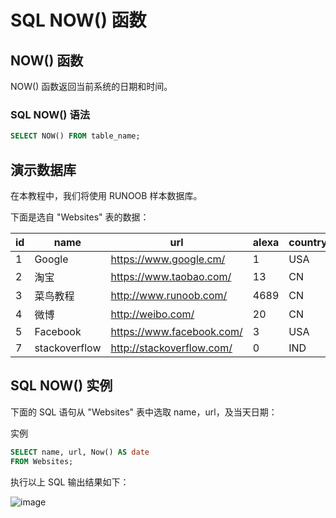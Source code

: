 # SQL NOW() 函数
## NOW() 函数
NOW() 函数返回当前系统的日期和时间。
### SQL NOW() 语法
```sql
SELECT NOW() FROM table_name;
```
## 演示数据库
在本教程中，我们将使用 RUNOOB 样本数据库。

下面是选自 "Websites" 表的数据：


| id | name         | url                       | alexa | country |
|----|--------------|---------------------------|-------|---------|
| 1  | Google       | https://www.google.cm/    | 1     | USA     |
| 2  | 淘宝          | https://www.taobao.com/   | 13    | CN      |
| 3  | 菜鸟教程      | http://www.runoob.com/    | 4689  | CN      |
| 4  | 微博          | http://weibo.com/         | 20    | CN      |
| 5  | Facebook     | https://www.facebook.com/ | 3     | USA     |
| 7  | stackoverflow | http://stackoverflow.com/ |   0 | IND     |

## SQL NOW() 实例
下面的 SQL 语句从 "Websites" 表中选取 name，url，及当天日期：

实例

```sql
SELECT name, url, Now() AS date
FROM Websites;
```
执行以上 SQL 输出结果如下：

![image](https://user-images.githubusercontent.com/18340126/177119895-76ddcc2d-9b7a-4eb0-8304-568d2fa26150.png)
